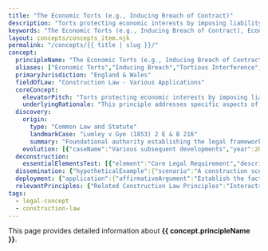 ```yaml
---
title: "The Economic Torts (e.g., Inducing Breach of Contract)"
description: "Torts protecting economic interests by imposing liability for intentionally interfering with contractual relations or causing economic loss through unlawful means."
keywords: "The Economic Torts (e.g., Inducing Breach of Contract), Economic Torts, Inducing Breach, Tortious Interference, Unlawful Interference, Construction Law - Various Applications, England & Wales, construction law, legal concept"
layout: concepts/concepts_item.njk
permalink: "/concepts/{{ title | slug }}/"
concept:
  principleName: "The Economic Torts (e.g., Inducing Breach of Contract)"
  aliases: ["Economic Torts","Inducing Breach","Tortious Interference","Unlawful Interference"]
  primaryJurisdiction: "England & Wales"
  fieldOfLaw: "Construction Law - Various Applications"
  coreConcept:
    elevatorPitch: "Torts protecting economic interests by imposing liability for intentionally interfering with contractual relations or causing economic loss through unlawful means."
    underlyingRationale: "This principle addresses specific aspects of construction law relationships and liabilities, providing structured legal framework for the economic torts (e.g., inducing breach of contract) issues."
  discovery:
    origin:
      type: "Common Law and Statute"
      landmarkCase: "Lumley v Gye (1853) 2 E & B 216"
      summary: "Foundational authority establishing the legal framework for the economic torts (e.g., inducing breach of contract) in construction and commercial law contexts."
    evolution: [{"caseName":"Various subsequent developments","year":2000,"contribution":"Continued judicial and legislative refinement of the principle's application and scope in modern construction law."}]
  deconstruction:
    essentialElementsTest: [{"element":"Core Legal Requirement","description":"The fundamental requirement that must be established to successfully apply the economic torts (e.g., inducing breach of contract) in construction law contexts."},{"element":"Factual Foundation","description":"The specific factual circumstances that must exist to trigger application of this legal principle."},{"element":"Legal Consequence Test","description":"The test for determining when the principle's legal consequences should apply to the particular circumstances."}]
  dissemination: {"hypotheticalExample":{"scenario":"A construction scenario where the economic torts (e.g., inducing breach of contract) becomes relevant to resolving disputes between contracting parties.","outcome":"Application of the economic torts (e.g., inducing breach of contract) principles would determine the legal rights and obligations of the parties involved."},"audienceAdaptation":{"forClient":"This principle affects your construction project by governing the economic torts (e.g., inducing breach of contract) issues. Understanding its application helps manage risk and legal exposure.","forLawyer":"Legal analysis of the economic torts (e.g., inducing breach of contract) requires careful consideration of precedent, statutory framework, and specific factual matrix of each case."}}
  deployment: {"application":{"affirmativeArgument":"Establish the factual and legal requirements for the economic torts (e.g., inducing breach of contract) and demonstrate their application to the specific circumstances.","defensiveArgument":"Challenge the applicability of the economic torts (e.g., inducing breach of contract) by disputing facts, legal interpretation, or availability of alternative legal approaches."},"legalConsequence":"If successfully applied, creates specific legal rights and obligations under the economic torts (e.g., inducing breach of contract) framework."}
  relevantPrinciples: {"Related Construction Law Principles":"Interacts with other construction law doctrines depending on specific context and application of the economic torts (e.g., inducing breach of contract)"}
tags: 
  - legal-concept
  - construction-law
---
```


This page provides detailed information about **{{ concept.principleName }}**.
